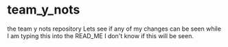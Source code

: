 # team_y_nots
the team y nots repository
Lets see if any of my changes can be seen while I am typing this
into the READ_ME I don't know if this will be seen.
